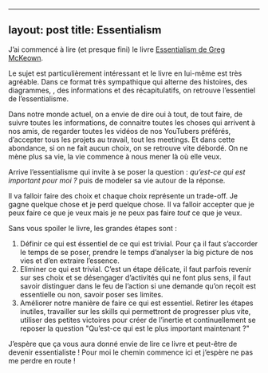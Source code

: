 
---
layout: post
title: Essentialism
---

J’ai commencé à lire (et presque fini) le livre [Essentialism de Greg McKeown](https://gregmckeown.com/book/).

Le sujet est particulièrement intéressant et le livre en lui-même est très agréable. Dans ce format très sympathique qui alterne des histoires, des diagrammes, , des informations et des récapitulatifs, on retrouve l’essentiel de l’essentialisme.

Dans notre monde actuel, on a envie de dire oui à tout, de tout faire, de suivre toutes les informations, de connaitre toutes les choses qui arrivent à nos amis, de regarder toutes les vidéos de nos YouTubers préférés, d’accepter tous les projets au travail, tout les meetings. Et dans cette abondance, si on ne fait aucun choix, on se retrouve vite débordé. On ne mène plus sa vie, la vie commence à nous mener là où elle veux.

Arrive l’essentialisme qui invite à se poser la question : _qu’est-ce qui est important pour moi ?_ puis de modeler sa vie autour de la réponse.

Il va falloir faire des choix et chaque choix représente un trade-off. Je gagne quelque chose et je perd quelque chose. Il va falloir accepter que je peux faire ce que je veux mais je ne peux pas faire *tout* ce que je veux.

Sans vous spoiler le livre, les grandes étapes sont :
 1. Définir ce qui est éssentiel de ce qui est trivial. Pour ça il faut s’accorder le temps de se poser, prendre le temps d’analyser la big picture de nos vies et d’en extraire l’essence.
 2. Eliminer ce qui est trivial. C’est un étape délicate, il faut parfois revenir sur ses choix et se désengager d’activités qui ne font plus sens, il faut savoir distinguer dans le feu de l’action si une demande qu’on reçoit est essentielle ou non, savoir poser ses limites.
 3. Améliorer notre manière de faire ce qui est essentiel. Retirer les étapes inutiles, travailler sur les skills qui permettront de progresser plus vite, utiliser des petites victoires pour créer de l’inertie et continuellement se reposer la question "Qu’est-ce qui est le plus important maintenant ?"
 
J’espère que ça vous aura donné envie de lire ce livre et peut-être de devenir essentialiste ! Pour moi le chemin commence ici et j’espère ne pas me perdre en route !
